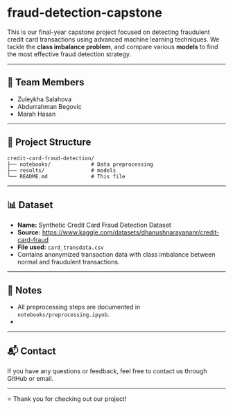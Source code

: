 # fraud-detection-capstone

This is our final-year capstone project focused on detecting fraudulent credit card transactions using advanced machine learning techniques. We tackle the **class imbalance problem**, and compare various **models** to find the most effective fraud detection strategy.

---

## 👥 Team Members

- Zuleykha Salahova
- Abdurrahman Begovic 
- Marah Hasan
  
---

## 📁 Project Structure

```
credit-card-fraud-detection/
├── notebooks/             # Data preprocessing 
├── results/               # models
└── README.md              # This file
```

---

## 📊 Dataset

- **Name:** Synthetic Credit Card Fraud Detection Dataset
- **Source:** https://www.kaggle.com/datasets/dhanushnarayananr/credit-card-fraud
- **File used:** `card_transdata.csv`
- Contains anonymized transaction data with class imbalance between normal and fraudulent transactions.

---

## 📌 Notes

- All preprocessing steps are documented in `notebooks/preprocessing.ipynb`.
- 

---

## 📬 Contact

If you have any questions or feedback, feel free to contact us through GitHub or email.

---

⭐️ Thank you for checking out our project!
